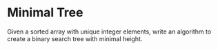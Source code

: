# Minimal Tree

Given a sorted array with unique integer elements, write an algorithm to create a binary search tree with minimal height.
